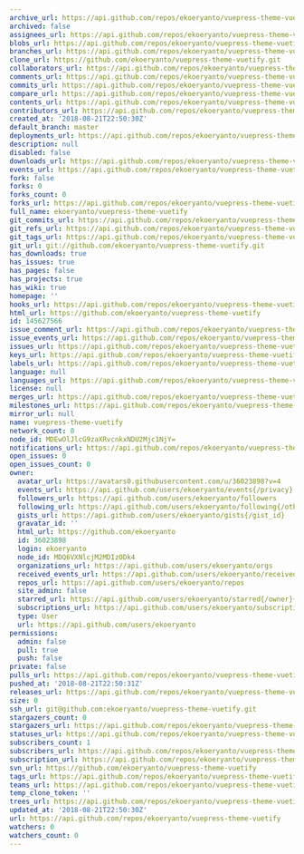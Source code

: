 ```yaml
---
archive_url: https://api.github.com/repos/ekoeryanto/vuepress-theme-vuetify/{archive_format}{/ref}
archived: false
assignees_url: https://api.github.com/repos/ekoeryanto/vuepress-theme-vuetify/assignees{/user}
blobs_url: https://api.github.com/repos/ekoeryanto/vuepress-theme-vuetify/git/blobs{/sha}
branches_url: https://api.github.com/repos/ekoeryanto/vuepress-theme-vuetify/branches{/branch}
clone_url: https://github.com/ekoeryanto/vuepress-theme-vuetify.git
collaborators_url: https://api.github.com/repos/ekoeryanto/vuepress-theme-vuetify/collaborators{/collaborator}
comments_url: https://api.github.com/repos/ekoeryanto/vuepress-theme-vuetify/comments{/number}
commits_url: https://api.github.com/repos/ekoeryanto/vuepress-theme-vuetify/commits{/sha}
compare_url: https://api.github.com/repos/ekoeryanto/vuepress-theme-vuetify/compare/{base}...{head}
contents_url: https://api.github.com/repos/ekoeryanto/vuepress-theme-vuetify/contents/{+path}
contributors_url: https://api.github.com/repos/ekoeryanto/vuepress-theme-vuetify/contributors
created_at: '2018-08-21T22:50:30Z'
default_branch: master
deployments_url: https://api.github.com/repos/ekoeryanto/vuepress-theme-vuetify/deployments
description: null
disabled: false
downloads_url: https://api.github.com/repos/ekoeryanto/vuepress-theme-vuetify/downloads
events_url: https://api.github.com/repos/ekoeryanto/vuepress-theme-vuetify/events
fork: false
forks: 0
forks_count: 0
forks_url: https://api.github.com/repos/ekoeryanto/vuepress-theme-vuetify/forks
full_name: ekoeryanto/vuepress-theme-vuetify
git_commits_url: https://api.github.com/repos/ekoeryanto/vuepress-theme-vuetify/git/commits{/sha}
git_refs_url: https://api.github.com/repos/ekoeryanto/vuepress-theme-vuetify/git/refs{/sha}
git_tags_url: https://api.github.com/repos/ekoeryanto/vuepress-theme-vuetify/git/tags{/sha}
git_url: git://github.com/ekoeryanto/vuepress-theme-vuetify.git
has_downloads: true
has_issues: true
has_pages: false
has_projects: true
has_wiki: true
homepage: ''
hooks_url: https://api.github.com/repos/ekoeryanto/vuepress-theme-vuetify/hooks
html_url: https://github.com/ekoeryanto/vuepress-theme-vuetify
id: 145627566
issue_comment_url: https://api.github.com/repos/ekoeryanto/vuepress-theme-vuetify/issues/comments{/number}
issue_events_url: https://api.github.com/repos/ekoeryanto/vuepress-theme-vuetify/issues/events{/number}
issues_url: https://api.github.com/repos/ekoeryanto/vuepress-theme-vuetify/issues{/number}
keys_url: https://api.github.com/repos/ekoeryanto/vuepress-theme-vuetify/keys{/key_id}
labels_url: https://api.github.com/repos/ekoeryanto/vuepress-theme-vuetify/labels{/name}
language: null
languages_url: https://api.github.com/repos/ekoeryanto/vuepress-theme-vuetify/languages
license: null
merges_url: https://api.github.com/repos/ekoeryanto/vuepress-theme-vuetify/merges
milestones_url: https://api.github.com/repos/ekoeryanto/vuepress-theme-vuetify/milestones{/number}
mirror_url: null
name: vuepress-theme-vuetify
network_count: 0
node_id: MDEwOlJlcG9zaXRvcnkxNDU2Mjc1NjY=
notifications_url: https://api.github.com/repos/ekoeryanto/vuepress-theme-vuetify/notifications{?since,all,participating}
open_issues: 0
open_issues_count: 0
owner:
  avatar_url: https://avatars0.githubusercontent.com/u/36023898?v=4
  events_url: https://api.github.com/users/ekoeryanto/events{/privacy}
  followers_url: https://api.github.com/users/ekoeryanto/followers
  following_url: https://api.github.com/users/ekoeryanto/following{/other_user}
  gists_url: https://api.github.com/users/ekoeryanto/gists{/gist_id}
  gravatar_id: ''
  html_url: https://github.com/ekoeryanto
  id: 36023898
  login: ekoeryanto
  node_id: MDQ6VXNlcjM2MDIzODk4
  organizations_url: https://api.github.com/users/ekoeryanto/orgs
  received_events_url: https://api.github.com/users/ekoeryanto/received_events
  repos_url: https://api.github.com/users/ekoeryanto/repos
  site_admin: false
  starred_url: https://api.github.com/users/ekoeryanto/starred{/owner}{/repo}
  subscriptions_url: https://api.github.com/users/ekoeryanto/subscriptions
  type: User
  url: https://api.github.com/users/ekoeryanto
permissions:
  admin: false
  pull: true
  push: false
private: false
pulls_url: https://api.github.com/repos/ekoeryanto/vuepress-theme-vuetify/pulls{/number}
pushed_at: '2018-08-21T22:50:31Z'
releases_url: https://api.github.com/repos/ekoeryanto/vuepress-theme-vuetify/releases{/id}
size: 0
ssh_url: git@github.com:ekoeryanto/vuepress-theme-vuetify.git
stargazers_count: 0
stargazers_url: https://api.github.com/repos/ekoeryanto/vuepress-theme-vuetify/stargazers
statuses_url: https://api.github.com/repos/ekoeryanto/vuepress-theme-vuetify/statuses/{sha}
subscribers_count: 1
subscribers_url: https://api.github.com/repos/ekoeryanto/vuepress-theme-vuetify/subscribers
subscription_url: https://api.github.com/repos/ekoeryanto/vuepress-theme-vuetify/subscription
svn_url: https://github.com/ekoeryanto/vuepress-theme-vuetify
tags_url: https://api.github.com/repos/ekoeryanto/vuepress-theme-vuetify/tags
teams_url: https://api.github.com/repos/ekoeryanto/vuepress-theme-vuetify/teams
temp_clone_token: ''
trees_url: https://api.github.com/repos/ekoeryanto/vuepress-theme-vuetify/git/trees{/sha}
updated_at: '2018-08-21T22:50:30Z'
url: https://api.github.com/repos/ekoeryanto/vuepress-theme-vuetify
watchers: 0
watchers_count: 0
---
```


